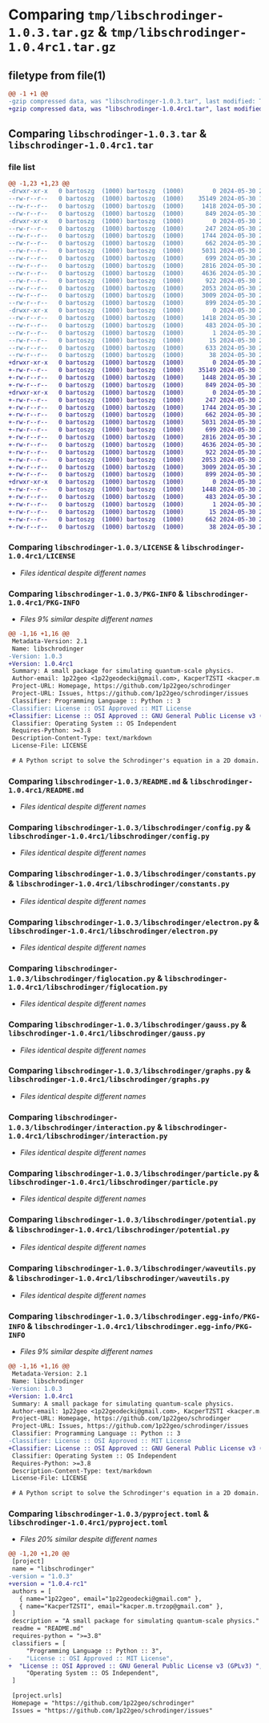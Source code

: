 # Comparing `tmp/libschrodinger-1.0.3.tar.gz` & `tmp/libschrodinger-1.0.4rc1.tar.gz`

## filetype from file(1)

```diff
@@ -1 +1 @@
-gzip compressed data, was "libschrodinger-1.0.3.tar", last modified: Thu May 30 20:22:56 2024, max compression
+gzip compressed data, was "libschrodinger-1.0.4rc1.tar", last modified: Thu May 30 20:35:35 2024, max compression
```

## Comparing `libschrodinger-1.0.3.tar` & `libschrodinger-1.0.4rc1.tar`

### file list

```diff
@@ -1,23 +1,23 @@
-drwxr-xr-x   0 bartoszg  (1000) bartoszg  (1000)        0 2024-05-30 20:22:56.035962 libschrodinger-1.0.3/
--rw-r--r--   0 bartoszg  (1000) bartoszg  (1000)    35149 2024-05-30 19:31:29.000000 libschrodinger-1.0.3/LICENSE
--rw-r--r--   0 bartoszg  (1000) bartoszg  (1000)     1418 2024-05-30 20:22:56.035642 libschrodinger-1.0.3/PKG-INFO
--rw-r--r--   0 bartoszg  (1000) bartoszg  (1000)      849 2024-05-30 19:45:52.000000 libschrodinger-1.0.3/README.md
-drwxr-xr-x   0 bartoszg  (1000) bartoszg  (1000)        0 2024-05-30 20:22:56.033210 libschrodinger-1.0.3/libschrodinger/
--rw-r--r--   0 bartoszg  (1000) bartoszg  (1000)      247 2024-05-30 20:13:20.000000 libschrodinger-1.0.3/libschrodinger/__init__.py
--rw-r--r--   0 bartoszg  (1000) bartoszg  (1000)     1744 2024-05-30 20:12:35.000000 libschrodinger-1.0.3/libschrodinger/config.py
--rw-r--r--   0 bartoszg  (1000) bartoszg  (1000)      662 2024-05-30 20:13:30.000000 libschrodinger-1.0.3/libschrodinger/constants.py
--rw-r--r--   0 bartoszg  (1000) bartoszg  (1000)     5031 2024-05-30 20:12:35.000000 libschrodinger-1.0.3/libschrodinger/electron.py
--rw-r--r--   0 bartoszg  (1000) bartoszg  (1000)      699 2024-05-30 20:12:35.000000 libschrodinger-1.0.3/libschrodinger/figlocation.py
--rw-r--r--   0 bartoszg  (1000) bartoszg  (1000)     2816 2024-05-30 20:12:35.000000 libschrodinger-1.0.3/libschrodinger/gauss.py
--rw-r--r--   0 bartoszg  (1000) bartoszg  (1000)     4636 2024-05-30 20:14:06.000000 libschrodinger-1.0.3/libschrodinger/graphs.py
--rw-r--r--   0 bartoszg  (1000) bartoszg  (1000)      922 2024-05-30 20:12:35.000000 libschrodinger-1.0.3/libschrodinger/interaction.py
--rw-r--r--   0 bartoszg  (1000) bartoszg  (1000)     2053 2024-05-30 20:12:35.000000 libschrodinger-1.0.3/libschrodinger/particle.py
--rw-r--r--   0 bartoszg  (1000) bartoszg  (1000)     3009 2024-05-30 20:12:35.000000 libschrodinger-1.0.3/libschrodinger/potential.py
--rw-r--r--   0 bartoszg  (1000) bartoszg  (1000)      899 2024-05-30 20:12:35.000000 libschrodinger-1.0.3/libschrodinger/waveutils.py
-drwxr-xr-x   0 bartoszg  (1000) bartoszg  (1000)        0 2024-05-30 20:22:56.035244 libschrodinger-1.0.3/libschrodinger.egg-info/
--rw-r--r--   0 bartoszg  (1000) bartoszg  (1000)     1418 2024-05-30 20:22:56.000000 libschrodinger-1.0.3/libschrodinger.egg-info/PKG-INFO
--rw-r--r--   0 bartoszg  (1000) bartoszg  (1000)      483 2024-05-30 20:22:56.000000 libschrodinger-1.0.3/libschrodinger.egg-info/SOURCES.txt
--rw-r--r--   0 bartoszg  (1000) bartoszg  (1000)        1 2024-05-30 20:22:56.000000 libschrodinger-1.0.3/libschrodinger.egg-info/dependency_links.txt
--rw-r--r--   0 bartoszg  (1000) bartoszg  (1000)       15 2024-05-30 20:22:56.000000 libschrodinger-1.0.3/libschrodinger.egg-info/top_level.txt
--rw-r--r--   0 bartoszg  (1000) bartoszg  (1000)      633 2024-05-30 20:21:33.000000 libschrodinger-1.0.3/pyproject.toml
--rw-r--r--   0 bartoszg  (1000) bartoszg  (1000)       38 2024-05-30 20:22:56.036041 libschrodinger-1.0.3/setup.cfg
+drwxr-xr-x   0 bartoszg  (1000) bartoszg  (1000)        0 2024-05-30 20:35:35.394228 libschrodinger-1.0.4rc1/
+-rw-r--r--   0 bartoszg  (1000) bartoszg  (1000)    35149 2024-05-30 19:31:29.000000 libschrodinger-1.0.4rc1/LICENSE
+-rw-r--r--   0 bartoszg  (1000) bartoszg  (1000)     1448 2024-05-30 20:35:35.393598 libschrodinger-1.0.4rc1/PKG-INFO
+-rw-r--r--   0 bartoszg  (1000) bartoszg  (1000)      849 2024-05-30 19:45:52.000000 libschrodinger-1.0.4rc1/README.md
+drwxr-xr-x   0 bartoszg  (1000) bartoszg  (1000)        0 2024-05-30 20:35:35.390998 libschrodinger-1.0.4rc1/libschrodinger/
+-rw-r--r--   0 bartoszg  (1000) bartoszg  (1000)      247 2024-05-30 20:13:20.000000 libschrodinger-1.0.4rc1/libschrodinger/__init__.py
+-rw-r--r--   0 bartoszg  (1000) bartoszg  (1000)     1744 2024-05-30 20:12:35.000000 libschrodinger-1.0.4rc1/libschrodinger/config.py
+-rw-r--r--   0 bartoszg  (1000) bartoszg  (1000)      662 2024-05-30 20:13:30.000000 libschrodinger-1.0.4rc1/libschrodinger/constants.py
+-rw-r--r--   0 bartoszg  (1000) bartoszg  (1000)     5031 2024-05-30 20:12:35.000000 libschrodinger-1.0.4rc1/libschrodinger/electron.py
+-rw-r--r--   0 bartoszg  (1000) bartoszg  (1000)      699 2024-05-30 20:12:35.000000 libschrodinger-1.0.4rc1/libschrodinger/figlocation.py
+-rw-r--r--   0 bartoszg  (1000) bartoszg  (1000)     2816 2024-05-30 20:12:35.000000 libschrodinger-1.0.4rc1/libschrodinger/gauss.py
+-rw-r--r--   0 bartoszg  (1000) bartoszg  (1000)     4636 2024-05-30 20:14:06.000000 libschrodinger-1.0.4rc1/libschrodinger/graphs.py
+-rw-r--r--   0 bartoszg  (1000) bartoszg  (1000)      922 2024-05-30 20:12:35.000000 libschrodinger-1.0.4rc1/libschrodinger/interaction.py
+-rw-r--r--   0 bartoszg  (1000) bartoszg  (1000)     2053 2024-05-30 20:12:35.000000 libschrodinger-1.0.4rc1/libschrodinger/particle.py
+-rw-r--r--   0 bartoszg  (1000) bartoszg  (1000)     3009 2024-05-30 20:12:35.000000 libschrodinger-1.0.4rc1/libschrodinger/potential.py
+-rw-r--r--   0 bartoszg  (1000) bartoszg  (1000)      899 2024-05-30 20:12:35.000000 libschrodinger-1.0.4rc1/libschrodinger/waveutils.py
+drwxr-xr-x   0 bartoszg  (1000) bartoszg  (1000)        0 2024-05-30 20:35:35.393073 libschrodinger-1.0.4rc1/libschrodinger.egg-info/
+-rw-r--r--   0 bartoszg  (1000) bartoszg  (1000)     1448 2024-05-30 20:35:35.000000 libschrodinger-1.0.4rc1/libschrodinger.egg-info/PKG-INFO
+-rw-r--r--   0 bartoszg  (1000) bartoszg  (1000)      483 2024-05-30 20:35:35.000000 libschrodinger-1.0.4rc1/libschrodinger.egg-info/SOURCES.txt
+-rw-r--r--   0 bartoszg  (1000) bartoszg  (1000)        1 2024-05-30 20:35:35.000000 libschrodinger-1.0.4rc1/libschrodinger.egg-info/dependency_links.txt
+-rw-r--r--   0 bartoszg  (1000) bartoszg  (1000)       15 2024-05-30 20:35:35.000000 libschrodinger-1.0.4rc1/libschrodinger.egg-info/top_level.txt
+-rw-r--r--   0 bartoszg  (1000) bartoszg  (1000)      662 2024-05-30 20:35:31.000000 libschrodinger-1.0.4rc1/pyproject.toml
+-rw-r--r--   0 bartoszg  (1000) bartoszg  (1000)       38 2024-05-30 20:35:35.394351 libschrodinger-1.0.4rc1/setup.cfg
```

### Comparing `libschrodinger-1.0.3/LICENSE` & `libschrodinger-1.0.4rc1/LICENSE`

 * *Files identical despite different names*

### Comparing `libschrodinger-1.0.3/PKG-INFO` & `libschrodinger-1.0.4rc1/PKG-INFO`

 * *Files 9% similar despite different names*

```diff
@@ -1,16 +1,16 @@
 Metadata-Version: 2.1
 Name: libschrodinger
-Version: 1.0.3
+Version: 1.0.4rc1
 Summary: A small package for simulating quantum-scale physics.
 Author-email: 1p22geo <1p22geodecki@gmail.com>, KacperTZSTI <kacper.m.trzop@gmail.com>
 Project-URL: Homepage, https://github.com/1p22geo/schrodinger
 Project-URL: Issues, https://github.com/1p22geo/schrodinger/issues
 Classifier: Programming Language :: Python :: 3
-Classifier: License :: OSI Approved :: MIT License
+Classifier: License :: OSI Approved :: GNU General Public License v3 (GPLv3) 
 Classifier: Operating System :: OS Independent
 Requires-Python: >=3.8
 Description-Content-Type: text/markdown
 License-File: LICENSE
 
 # A Python script to solve the Schrodinger's equation in a 2D domain.
```

### Comparing `libschrodinger-1.0.3/README.md` & `libschrodinger-1.0.4rc1/README.md`

 * *Files identical despite different names*

### Comparing `libschrodinger-1.0.3/libschrodinger/config.py` & `libschrodinger-1.0.4rc1/libschrodinger/config.py`

 * *Files identical despite different names*

### Comparing `libschrodinger-1.0.3/libschrodinger/constants.py` & `libschrodinger-1.0.4rc1/libschrodinger/constants.py`

 * *Files identical despite different names*

### Comparing `libschrodinger-1.0.3/libschrodinger/electron.py` & `libschrodinger-1.0.4rc1/libschrodinger/electron.py`

 * *Files identical despite different names*

### Comparing `libschrodinger-1.0.3/libschrodinger/figlocation.py` & `libschrodinger-1.0.4rc1/libschrodinger/figlocation.py`

 * *Files identical despite different names*

### Comparing `libschrodinger-1.0.3/libschrodinger/gauss.py` & `libschrodinger-1.0.4rc1/libschrodinger/gauss.py`

 * *Files identical despite different names*

### Comparing `libschrodinger-1.0.3/libschrodinger/graphs.py` & `libschrodinger-1.0.4rc1/libschrodinger/graphs.py`

 * *Files identical despite different names*

### Comparing `libschrodinger-1.0.3/libschrodinger/interaction.py` & `libschrodinger-1.0.4rc1/libschrodinger/interaction.py`

 * *Files identical despite different names*

### Comparing `libschrodinger-1.0.3/libschrodinger/particle.py` & `libschrodinger-1.0.4rc1/libschrodinger/particle.py`

 * *Files identical despite different names*

### Comparing `libschrodinger-1.0.3/libschrodinger/potential.py` & `libschrodinger-1.0.4rc1/libschrodinger/potential.py`

 * *Files identical despite different names*

### Comparing `libschrodinger-1.0.3/libschrodinger/waveutils.py` & `libschrodinger-1.0.4rc1/libschrodinger/waveutils.py`

 * *Files identical despite different names*

### Comparing `libschrodinger-1.0.3/libschrodinger.egg-info/PKG-INFO` & `libschrodinger-1.0.4rc1/libschrodinger.egg-info/PKG-INFO`

 * *Files 9% similar despite different names*

```diff
@@ -1,16 +1,16 @@
 Metadata-Version: 2.1
 Name: libschrodinger
-Version: 1.0.3
+Version: 1.0.4rc1
 Summary: A small package for simulating quantum-scale physics.
 Author-email: 1p22geo <1p22geodecki@gmail.com>, KacperTZSTI <kacper.m.trzop@gmail.com>
 Project-URL: Homepage, https://github.com/1p22geo/schrodinger
 Project-URL: Issues, https://github.com/1p22geo/schrodinger/issues
 Classifier: Programming Language :: Python :: 3
-Classifier: License :: OSI Approved :: MIT License
+Classifier: License :: OSI Approved :: GNU General Public License v3 (GPLv3) 
 Classifier: Operating System :: OS Independent
 Requires-Python: >=3.8
 Description-Content-Type: text/markdown
 License-File: LICENSE
 
 # A Python script to solve the Schrodinger's equation in a 2D domain.
```

### Comparing `libschrodinger-1.0.3/pyproject.toml` & `libschrodinger-1.0.4rc1/pyproject.toml`

 * *Files 20% similar despite different names*

```diff
@@ -1,20 +1,20 @@
 [project]
 name = "libschrodinger"
-version = "1.0.3"
+version = "1.0.4-rc1"
 authors = [
   { name="1p22geo", email="1p22geodecki@gmail.com" },
   { name="KacperTZSTI", email="kacper.m.trzop@gmail.com" },
 ]
 description = "A small package for simulating quantum-scale physics."
 readme = "README.md"
 requires-python = ">=3.8"
 classifiers = [
     "Programming Language :: Python :: 3",
-    "License :: OSI Approved :: MIT License",
+  "License :: OSI Approved :: GNU General Public License v3 (GPLv3) ",
     "Operating System :: OS Independent",
 ]
 
 [project.urls]
 Homepage = "https://github.com/1p22geo/schrodinger"
 Issues = "https://github.com/1p22geo/schrodinger/issues"
```

